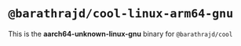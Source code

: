 # `@barathrajd/cool-linux-arm64-gnu`

This is the **aarch64-unknown-linux-gnu** binary for `@barathrajd/cool`
